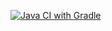 [![Java CI with Gradle](https://github.com/Nadezhda-Sergeevna/unit2/actions/workflows/gradle.yml/badge.svg)](https://github.com/Nadezhda-Sergeevna/unit2/actions/workflows/gradle.yml)